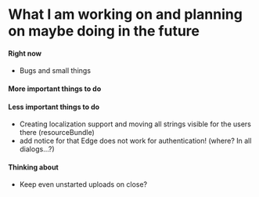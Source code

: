 # What I am working on and planning on maybe doing in the future

#### Right now
- Bugs and small things

#### More important things to do

#### Less important things to do
- Creating localization support and moving all strings visible for the
users there (resourceBundle)
- add notice for that Edge does not work for authentication!
(where? In all dialogs...?)

#### Thinking about
- Keep even unstarted uploads on close?
